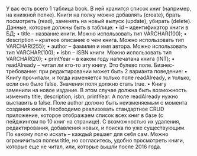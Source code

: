 У вас есть всего 1 таблица book. В ней хранится список книг 
(например, на книжной полке). Книги на полку можно добавлять (create), 
брать посмотреть (read), заменять на новый выпуск (update), убирать (delete).
Данные, которые должны быть в таблице:
• id – идентификатор книги в БД;
• title – название книги. Можно использовать тип VARCHAR(100);
• description – краткое описание о чем книга. Можно использовать тип VARCHAR(255);
• author – фамилия и имя автора. Можно использовать тип VARCHAR(100);
• isbn – ISBN книги. Можно использовать тип VARCHAR(20);
• printYear – в каком году напечатана книга (INT);
• readAlready – читал ли кто-то эту книгу. Это булево поле.
Бизнес-требование: при редактировании может быть 2 варианта поведение:
• Книгу прочитали, и тогда изменяется только поле readAlready, 
и только, если оно было false. Значения поля должно стать true.
• Книгу заменили на новое издание. В этом случае должна быть 
возможность изменить title, description, isbn, printYear. 
А поле readAlready нужно выставить в false. 
Поле author должно быть неизменяемым с момента создания книги.
Необходимо реализовать стандартное CRUD приложение, 
которое отображаем список всех книг в базе (с пейджингом по 10 книг на странице).
 С возможностью их удаления, редактирования, добавления новых, и поиска по уже существующим.
По какому полю искать – каждый решает для себя сам. Можно ограничиться полем title, 
но согласитесь, удобно просмотреть книги, которые еще не читал, или, которые вышли после 2016 года.